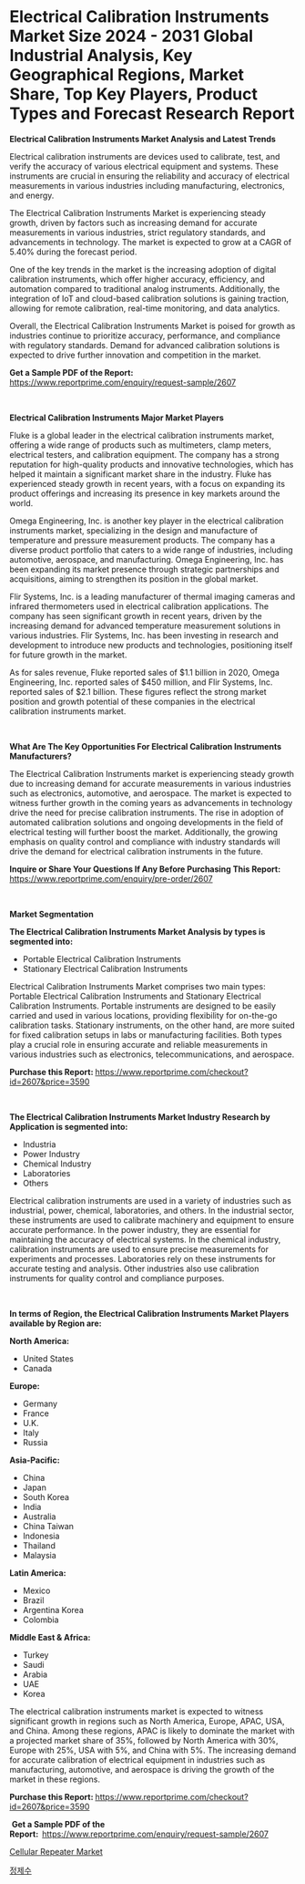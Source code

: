 <p><h1>Electrical Calibration Instruments Market Size 2024 - 2031 Global Industrial Analysis, Key Geographical Regions, Market Share, Top Key Players, Product Types and Forecast Research Report</h1></p><p><strong>Electrical Calibration Instruments Market Analysis and Latest Trends</strong></p>
<p><p>Electrical calibration instruments are devices used to calibrate, test, and verify the accuracy of various electrical equipment and systems. These instruments are crucial in ensuring the reliability and accuracy of electrical measurements in various industries including manufacturing, electronics, and energy.</p><p>The Electrical Calibration Instruments Market is experiencing steady growth, driven by factors such as increasing demand for accurate measurements in various industries, strict regulatory standards, and advancements in technology. The market is expected to grow at a CAGR of 5.40% during the forecast period.</p><p>One of the key trends in the market is the increasing adoption of digital calibration instruments, which offer higher accuracy, efficiency, and automation compared to traditional analog instruments. Additionally, the integration of IoT and cloud-based calibration solutions is gaining traction, allowing for remote calibration, real-time monitoring, and data analytics.</p><p>Overall, the Electrical Calibration Instruments Market is poised for growth as industries continue to prioritize accuracy, performance, and compliance with regulatory standards. Demand for advanced calibration solutions is expected to drive further innovation and competition in the market.</p></p>
<p><strong>Get a Sample PDF of the Report:&nbsp;</strong> <a href="https://www.reportprime.com/enquiry/request-sample/2607">https://www.reportprime.com/enquiry/request-sample/2607</a></p>
<p>&nbsp;</p>
<p><strong>Electrical Calibration Instruments Major Market Players</strong></p>
<p><p>Fluke is a global leader in the electrical calibration instruments market, offering a wide range of products such as multimeters, clamp meters, electrical testers, and calibration equipment. The company has a strong reputation for high-quality products and innovative technologies, which has helped it maintain a significant market share in the industry. Fluke has experienced steady growth in recent years, with a focus on expanding its product offerings and increasing its presence in key markets around the world.</p><p>Omega Engineering, Inc. is another key player in the electrical calibration instruments market, specializing in the design and manufacture of temperature and pressure measurement products. The company has a diverse product portfolio that caters to a wide range of industries, including automotive, aerospace, and manufacturing. Omega Engineering, Inc. has been expanding its market presence through strategic partnerships and acquisitions, aiming to strengthen its position in the global market.</p><p>Flir Systems, Inc. is a leading manufacturer of thermal imaging cameras and infrared thermometers used in electrical calibration applications. The company has seen significant growth in recent years, driven by the increasing demand for advanced temperature measurement solutions in various industries. Flir Systems, Inc. has been investing in research and development to introduce new products and technologies, positioning itself for future growth in the market.</p><p>As for sales revenue, Fluke reported sales of $1.1 billion in 2020, Omega Engineering, Inc. reported sales of $450 million, and Flir Systems, Inc. reported sales of $2.1 billion. These figures reflect the strong market position and growth potential of these companies in the electrical calibration instruments market.</p></p>
<p>&nbsp;</p>
<p><strong>What Are The Key Opportunities For Electrical Calibration Instruments Manufacturers?</strong></p>
<p><p>The Electrical Calibration Instruments market is experiencing steady growth due to increasing demand for accurate measurements in various industries such as electronics, automotive, and aerospace. The market is expected to witness further growth in the coming years as advancements in technology drive the need for precise calibration instruments. The rise in adoption of automated calibration solutions and ongoing developments in the field of electrical testing will further boost the market. Additionally, the growing emphasis on quality control and compliance with industry standards will drive the demand for electrical calibration instruments in the future.</p></p>
<p><strong>Inquire or Share Your Questions If Any Before Purchasing This Report:</strong> <a href="https://www.reportprime.com/enquiry/pre-order/2607">https://www.reportprime.com/enquiry/pre-order/2607</a></p>
<p>&nbsp;</p>
<p><strong>Market Segmentation</strong></p>
<p><strong>The Electrical Calibration Instruments Market Analysis by types is segmented into:</strong></p>
<p><ul><li>Portable Electrical Calibration Instruments</li><li>Stationary Electrical Calibration Instruments</li></ul></p>
<p><p>Electrical Calibration Instruments Market comprises two main types: Portable Electrical Calibration Instruments and Stationary Electrical Calibration Instruments. Portable instruments are designed to be easily carried and used in various locations, providing flexibility for on-the-go calibration tasks. Stationary instruments, on the other hand, are more suited for fixed calibration setups in labs or manufacturing facilities. Both types play a crucial role in ensuring accurate and reliable measurements in various industries such as electronics, telecommunications, and aerospace.</p></p>
<p><strong>Purchase this Report:&nbsp;</strong><a href="https://www.reportprime.com/checkout?id=2607&price=3590">https://www.reportprime.com/checkout?id=2607&price=3590</a></p>
<p>&nbsp;</p>
<p><strong>The Electrical Calibration Instruments Market Industry Research by Application is segmented into:</strong></p>
<p><ul><li>Industria</li><li>Power Industry</li><li>Chemical Industry</li><li>Laboratories</li><li>Others</li></ul></p>
<p><p>Electrical calibration instruments are used in a variety of industries such as industrial, power, chemical, laboratories, and others. In the industrial sector, these instruments are used to calibrate machinery and equipment to ensure accurate performance. In the power industry, they are essential for maintaining the accuracy of electrical systems. In the chemical industry, calibration instruments are used to ensure precise measurements for experiments and processes. Laboratories rely on these instruments for accurate testing and analysis. Other industries also use calibration instruments for quality control and compliance purposes.</p></p>
<p>&nbsp;</p>
<p><strong>In terms of Region, the Electrical Calibration Instruments Market Players available by Region are:</strong></p>
<p>
    <p> <strong> North America: </strong>
        <ul>
            <li>United States</li>
            <li>Canada</li>
        </ul>
        </p> 
    <p> <strong> Europe: </strong>
        <ul>
            <li>Germany</li>
            <li>France</li>
            <li>U.K.</li>
            <li>Italy</li>
            <li>Russia</li>
        </ul>
        </p> 
    <p> <strong> Asia-Pacific: </strong>
        <ul>
            <li>China</li>
            <li>Japan</li>
            <li>South Korea</li>
            <li>India</li>
            <li>Australia</li>
            <li>China Taiwan</li>
            <li>Indonesia</li>
            <li>Thailand</li>
            <li>Malaysia</li>
        </ul>
        </p> 
    <p> <strong> Latin America: </strong>
        <ul>
            <li>Mexico</li>
            <li>Brazil</li>
            <li>Argentina Korea</li>
            <li>Colombia</li>
        </ul>
        </p> 
    <p> <strong> Middle East & Africa: </strong>
        <ul>
            <li>Turkey</li>
            <li>Saudi</li>
            <li>Arabia</li>
            <li>UAE</li>
            <li>Korea</li>
        </ul>
    </p>
    </p>
<p><p>The electrical calibration instruments market is expected to witness significant growth in regions such as North America, Europe, APAC, USA, and China. Among these regions, APAC is likely to dominate the market with a projected market share of 35%, followed by North America with 30%, Europe with 25%, USA with 5%, and China with 5%. The increasing demand for accurate calibration of electrical equipment in industries such as manufacturing, automotive, and aerospace is driving the growth of the market in these regions.</p></p>
<p><strong>Purchase this Report: </strong><a href="https://www.reportprime.com/checkout?id=2607&price=3590">https://www.reportprime.com/checkout?id=2607&price=3590</a></p>
<p>&nbsp;<strong>Get a Sample PDF of the Report:&nbsp;&nbsp;</strong><a href="https://www.reportprime.com/enquiry/request-sample/2607">https://www.reportprime.com/enquiry/request-sample/2607</a></p>
<p><strong></strong></p>
<p><p><a href="https://github.com/marloy8/Market-Research-Report-List-3/blob/main/cellular-repeater-market.md">Cellular Repeater Market</a></p><p><a href="https://github.com/wallacBahrtyinger567686/Market-Research-Report-List-1/blob/main/828674611162.md">정제수</a></p></p>